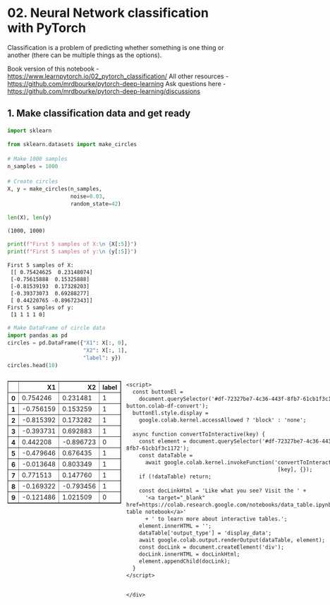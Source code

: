 # 02. Neural Network classification with PyTorch

Classification is a problem of predicting whether something is one thing or another (there can be multiple things as the options).

Book version of this notebook - https://www.learnpytorch.io/02_pytorch_classification/
All other resources - https://github.com/mrdbourke/pytorch-deep-learning
Ask questions here - https://github.com/mrdbourke/pytorch-deep-learning/discussions

## 1. Make classification data and get ready


```python
import sklearn
```


```python
from sklearn.datasets import make_circles

# Make 1000 samples
n_samples = 1000

# Create circles
X, y = make_circles(n_samples,
                    noise=0.03,
                    random_state=42)
```


```python
len(X), len(y)
```




    (1000, 1000)




```python
print(f"First 5 samples of X:\n {X[:5]}")
print(f"First 5 samples of y:\n {y[:5]}")
```

    First 5 samples of X:
     [[ 0.75424625  0.23148074]
     [-0.75615888  0.15325888]
     [-0.81539193  0.17328203]
     [-0.39373073  0.69288277]
     [ 0.44220765 -0.89672343]]
    First 5 samples of y:
     [1 1 1 1 0]



```python
# Make DataFrame of circle data
import pandas as pd
circles = pd.DataFrame({"X1": X[:, 0],
                        "X2": X[:, 1],
                        "label": y})
circles.head(10)
```





  <div id="df-72327be7-4c36-443f-8fb7-61cb1f3c1172" class="colab-df-container">
    <div>
<style scoped>
    .dataframe tbody tr th:only-of-type {
        vertical-align: middle;
    }

    .dataframe tbody tr th {
        vertical-align: top;
    }

    .dataframe thead th {
        text-align: right;
    }
</style>
<table border="1" class="dataframe">
  <thead>
    <tr style="text-align: right;">
      <th></th>
      <th>X1</th>
      <th>X2</th>
      <th>label</th>
    </tr>
  </thead>
  <tbody>
    <tr>
      <th>0</th>
      <td>0.754246</td>
      <td>0.231481</td>
      <td>1</td>
    </tr>
    <tr>
      <th>1</th>
      <td>-0.756159</td>
      <td>0.153259</td>
      <td>1</td>
    </tr>
    <tr>
      <th>2</th>
      <td>-0.815392</td>
      <td>0.173282</td>
      <td>1</td>
    </tr>
    <tr>
      <th>3</th>
      <td>-0.393731</td>
      <td>0.692883</td>
      <td>1</td>
    </tr>
    <tr>
      <th>4</th>
      <td>0.442208</td>
      <td>-0.896723</td>
      <td>0</td>
    </tr>
    <tr>
      <th>5</th>
      <td>-0.479646</td>
      <td>0.676435</td>
      <td>1</td>
    </tr>
    <tr>
      <th>6</th>
      <td>-0.013648</td>
      <td>0.803349</td>
      <td>1</td>
    </tr>
    <tr>
      <th>7</th>
      <td>0.771513</td>
      <td>0.147760</td>
      <td>1</td>
    </tr>
    <tr>
      <th>8</th>
      <td>-0.169322</td>
      <td>-0.793456</td>
      <td>1</td>
    </tr>
    <tr>
      <th>9</th>
      <td>-0.121486</td>
      <td>1.021509</td>
      <td>0</td>
    </tr>
  </tbody>
</table>
</div>
    <div class="colab-df-buttons">

  <div class="colab-df-container">
    <button class="colab-df-convert" onclick="convertToInteractive('df-72327be7-4c36-443f-8fb7-61cb1f3c1172')"
            title="Convert this dataframe to an interactive table."
            style="display:none;">

  <svg xmlns="http://www.w3.org/2000/svg" height="24px" viewBox="0 -960 960 960">
    <path d="M120-120v-720h720v720H120Zm60-500h600v-160H180v160Zm220 220h160v-160H400v160Zm0 220h160v-160H400v160ZM180-400h160v-160H180v160Zm440 0h160v-160H620v160ZM180-180h160v-160H180v160Zm440 0h160v-160H620v160Z"/>
  </svg>
    </button>

  <style>
    .colab-df-container {
      display:flex;
      gap: 12px;
    }

    .colab-df-convert {
      background-color: #E8F0FE;
      border: none;
      border-radius: 50%;
      cursor: pointer;
      display: none;
      fill: #1967D2;
      height: 32px;
      padding: 0 0 0 0;
      width: 32px;
    }

    .colab-df-convert:hover {
      background-color: #E2EBFA;
      box-shadow: 0px 1px 2px rgba(60, 64, 67, 0.3), 0px 1px 3px 1px rgba(60, 64, 67, 0.15);
      fill: #174EA6;
    }

    .colab-df-buttons div {
      margin-bottom: 4px;
    }

    [theme=dark] .colab-df-convert {
      background-color: #3B4455;
      fill: #D2E3FC;
    }

    [theme=dark] .colab-df-convert:hover {
      background-color: #434B5C;
      box-shadow: 0px 1px 3px 1px rgba(0, 0, 0, 0.15);
      filter: drop-shadow(0px 1px 2px rgba(0, 0, 0, 0.3));
      fill: #FFFFFF;
    }
  </style>

    <script>
      const buttonEl =
        document.querySelector('#df-72327be7-4c36-443f-8fb7-61cb1f3c1172 button.colab-df-convert');
      buttonEl.style.display =
        google.colab.kernel.accessAllowed ? 'block' : 'none';

      async function convertToInteractive(key) {
        const element = document.querySelector('#df-72327be7-4c36-443f-8fb7-61cb1f3c1172');
        const dataTable =
          await google.colab.kernel.invokeFunction('convertToInteractive',
                                                    [key], {});
        if (!dataTable) return;

        const docLinkHtml = 'Like what you see? Visit the ' +
          '<a target="_blank" href=https://colab.research.google.com/notebooks/data_table.ipynb>data table notebook</a>'
          + ' to learn more about interactive tables.';
        element.innerHTML = '';
        dataTable['output_type'] = 'display_data';
        await google.colab.output.renderOutput(dataTable, element);
        const docLink = document.createElement('div');
        docLink.innerHTML = docLinkHtml;
        element.appendChild(docLink);
      }
    </script>
  </div>


<div id="df-552c057f-e0d5-403e-9844-f941f4a077d9">
  <button class="colab-df-quickchart" onclick="quickchart('df-552c057f-e0d5-403e-9844-f941f4a077d9')"
            title="Suggest charts"
            style="display:none;">

<svg xmlns="http://www.w3.org/2000/svg" height="24px"viewBox="0 0 24 24"
     width="24px">
    <g>
        <path d="M19 3H5c-1.1 0-2 .9-2 2v14c0 1.1.9 2 2 2h14c1.1 0 2-.9 2-2V5c0-1.1-.9-2-2-2zM9 17H7v-7h2v7zm4 0h-2V7h2v10zm4 0h-2v-4h2v4z"/>
    </g>
</svg>
  </button>

<style>
  .colab-df-quickchart {
      --bg-color: #E8F0FE;
      --fill-color: #1967D2;
      --hover-bg-color: #E2EBFA;
      --hover-fill-color: #174EA6;
      --disabled-fill-color: #AAA;
      --disabled-bg-color: #DDD;
  }

  [theme=dark] .colab-df-quickchart {
      --bg-color: #3B4455;
      --fill-color: #D2E3FC;
      --hover-bg-color: #434B5C;
      --hover-fill-color: #FFFFFF;
      --disabled-bg-color: #3B4455;
      --disabled-fill-color: #666;
  }

  .colab-df-quickchart {
    background-color: var(--bg-color);
    border: none;
    border-radius: 50%;
    cursor: pointer;
    display: none;
    fill: var(--fill-color);
    height: 32px;
    padding: 0;
    width: 32px;
  }

  .colab-df-quickchart:hover {
    background-color: var(--hover-bg-color);
    box-shadow: 0 1px 2px rgba(60, 64, 67, 0.3), 0 1px 3px 1px rgba(60, 64, 67, 0.15);
    fill: var(--button-hover-fill-color);
  }

  .colab-df-quickchart-complete:disabled,
  .colab-df-quickchart-complete:disabled:hover {
    background-color: var(--disabled-bg-color);
    fill: var(--disabled-fill-color);
    box-shadow: none;
  }

  .colab-df-spinner {
    border: 2px solid var(--fill-color);
    border-color: transparent;
    border-bottom-color: var(--fill-color);
    animation:
      spin 1s steps(1) infinite;
  }

  @keyframes spin {
    0% {
      border-color: transparent;
      border-bottom-color: var(--fill-color);
      border-left-color: var(--fill-color);
    }
    20% {
      border-color: transparent;
      border-left-color: var(--fill-color);
      border-top-color: var(--fill-color);
    }
    30% {
      border-color: transparent;
      border-left-color: var(--fill-color);
      border-top-color: var(--fill-color);
      border-right-color: var(--fill-color);
    }
    40% {
      border-color: transparent;
      border-right-color: var(--fill-color);
      border-top-color: var(--fill-color);
    }
    60% {
      border-color: transparent;
      border-right-color: var(--fill-color);
    }
    80% {
      border-color: transparent;
      border-right-color: var(--fill-color);
      border-bottom-color: var(--fill-color);
    }
    90% {
      border-color: transparent;
      border-bottom-color: var(--fill-color);
    }
  }
</style>

  <script>
    async function quickchart(key) {
      const quickchartButtonEl =
        document.querySelector('#' + key + ' button');
      quickchartButtonEl.disabled = true;  // To prevent multiple clicks.
      quickchartButtonEl.classList.add('colab-df-spinner');
      try {
        const charts = await google.colab.kernel.invokeFunction(
            'suggestCharts', [key], {});
      } catch (error) {
        console.error('Error during call to suggestCharts:', error);
      }
      quickchartButtonEl.classList.remove('colab-df-spinner');
      quickchartButtonEl.classList.add('colab-df-quickchart-complete');
    }
    (() => {
      let quickchartButtonEl =
        document.querySelector('#df-552c057f-e0d5-403e-9844-f941f4a077d9 button');
      quickchartButtonEl.style.display =
        google.colab.kernel.accessAllowed ? 'block' : 'none';
    })();
  </script>
</div>

    </div>
  </div>





```python
circles.label.value_counts()
```




<div>
<style scoped>
    .dataframe tbody tr th:only-of-type {
        vertical-align: middle;
    }

    .dataframe tbody tr th {
        vertical-align: top;
    }

    .dataframe thead th {
        text-align: right;
    }
</style>
<table border="1" class="dataframe">
  <thead>
    <tr style="text-align: right;">
      <th></th>
      <th>count</th>
    </tr>
    <tr>
      <th>label</th>
      <th></th>
    </tr>
  </thead>
  <tbody>
    <tr>
      <th>1</th>
      <td>500</td>
    </tr>
    <tr>
      <th>0</th>
      <td>500</td>
    </tr>
  </tbody>
</table>
</div><br><label><b>dtype:</b> int64</label>




```python
# Visualize, visualize, visualize
import matplotlib.pyplot as plt
plt.scatter(x=X[:, 0],
            y=X[:, 1],
            c=y,
            cmap=plt.cm.RdYlBu);
```


    
![png](02_pytorch_classification_files/02_pytorch_classification_8_0.png)
    


Note: The data we're working with is often referred to as a toy dataset, a dataset that is small enough to experiment but still sizeable enough to practice the fundamentals.

### 1.1 Check input and output shapes


```python
X.shape, y.shape
```




    ((1000, 2), (1000,))




```python
X
```




    array([[ 0.75424625,  0.23148074],
           [-0.75615888,  0.15325888],
           [-0.81539193,  0.17328203],
           ...,
           [-0.13690036, -0.81001183],
           [ 0.67036156, -0.76750154],
           [ 0.28105665,  0.96382443]])




```python
# View the first example of features and labels
X_sample = X[0]
y_sample = y[0]

print(f"Values for one sample of X: {X_sample} and the same for y: {y_sample}")
print(f"Shapes for one sample of X: {X_sample.shape} and the same for y: {y_sample.shape}")
# Scalars do not have shapes
```

    Values for one sample of X: [0.75424625 0.23148074] and the same for y: 1
    Shapes for one sample of X: (2,) and the same for y: ()


### 1.2 Turn data into tensors and create train and test splits


```python
import torch
torch.__version__
```




    '2.5.1+cu121'




```python
type(X), X.dtype
```




    (numpy.ndarray, dtype('float64'))




```python
# Turn data into tensors
X = torch.from_numpy(X).type(torch.float) # change datatype to float32 (pytorch default)
y = torch.from_numpy(y).type(torch.float)

X[:5], y[:5]
```




    (tensor([[ 0.7542,  0.2315],
             [-0.7562,  0.1533],
             [-0.8154,  0.1733],
             [-0.3937,  0.6929],
             [ 0.4422, -0.8967]]),
     tensor([1., 1., 1., 1., 0.]))




```python
type(X), X.dtype, y.dtype
```




    (torch.Tensor, torch.float32, torch.float32)




```python
# Split data into training and test sets
from sklearn.model_selection import train_test_split

X_train, X_test, y_train, y_test = train_test_split(X,
                                                    y,
                                                    test_size=0.2, # 0.2 = 20% of data will be test & 80% wil be train
                                                    random_state=42)
```


```python
len(X_train), len(X_test), len(y_train), len(y_test)
```




    (800, 200, 800, 200)



## 2. Building a model

Let's build a model to classify our blue and red dots.

To do so, we want to:
1. Setup device agnostic code so our code will run on an accelerator (GPU) if there is one
2. Construct a model (by subclassing `nn.Module`)
3. Define a loss function and optimizer
4. Create a training and test loop


```python
# Import PyTorch and nn
import torch
from torch import nn

# Make device agnostic code
device = "cuda" if torch.cuda.is_available() else "cpu"
device
```




    'cuda'




```python
X_train
```




    tensor([[ 0.6579, -0.4651],
            [ 0.6319, -0.7347],
            [-1.0086, -0.1240],
            ...,
            [ 0.0157, -1.0300],
            [ 1.0110,  0.1680],
            [ 0.5578, -0.5709]])



Now we've setup device agnostic code, let's create a model that:

1. Subclasses `nn.Module` (almost all models in PyTorch subclass `nn.Module`)
2. Create 2 `nn.Linear()` layers that are capable of handling the shapes of our data
3. Defines a `forward()` method that outlines the forward pass (or forward computation) of the model
4. Instantiate an instance of our model class and send it to the target `device`


```python
X_train.shape
```




    torch.Size([800, 2])




```python
y_train[:5]
```




    tensor([1., 0., 0., 0., 1.])




```python
from sklearn import datasets
# 1. Construct a model that subclasses nn.Module
class CircleModelV0(nn.Module):
  def __init__(self):
    super().__init__()
    # 2. Create 2 nn.Linear layers capable of handling the shapes of our data
    self.layer_1 = nn.Linear(in_features=2, out_features=5) # takes in 2 features and upscales to 5 features
    self.layer_2 = nn.Linear(in_features=5, out_features=1) # takes in 5 features from previous layer and outputs a single feature (same shape as y)

    #self.two_linear_layers = nn.Sequential(
    #    nn.Linear(in_features=2, out_features=5),
    #    nn.Linear(in_features=5, out_features=1)
    #)

  # 3. Definde a forward() method that outlines the forward pass
  def forward(self, x):
    return self.layer_2(self.layer_1(x)) # x -> layer 1 -> layer 2 -> output
    #return two_linear_layers(x)

# 4. Instantiate an instance of our model class and send it to the target device
model_0 = CircleModelV0().to(device)
model_0
```




    CircleModelV0(
      (layer_1): Linear(in_features=2, out_features=5, bias=True)
      (layer_2): Linear(in_features=5, out_features=1, bias=True)
    )




```python
device
```




    'cuda'




```python
next(model_0.parameters()).device
```




    device(type='cuda', index=0)




```python
# Let's replicate the model above using nn.Sequential(), same as commented code above
model_0 = nn.Sequential(
    nn.Linear(in_features=2, out_features=5),
    nn.Linear(in_features=5, out_features=1)
).to(device)

model_0
```




    Sequential(
      (0): Linear(in_features=2, out_features=5, bias=True)
      (1): Linear(in_features=5, out_features=1, bias=True)
    )




```python
model_0.state_dict()
```




    OrderedDict([('0.weight',
                  tensor([[ 0.5763, -0.5214],
                          [-0.1052, -0.5952],
                          [ 0.4719,  0.0889],
                          [-0.2932, -0.2321],
                          [-0.0147, -0.6714]], device='cuda:0')),
                 ('0.bias',
                  tensor([-0.2953,  0.3209,  0.3331,  0.6216, -0.1047], device='cuda:0')),
                 ('1.weight',
                  tensor([[ 0.2756,  0.2582, -0.2747,  0.0817, -0.3515]], device='cuda:0')),
                 ('1.bias', tensor([0.0958], device='cuda:0'))])




```python
# Make predictions
with torch.inference_mode():
  untrained_preds = model_0(X_test.to(device))
print(f"Length of predictions: {len(untrained_preds)}, Shape: {untrained_preds.shape}")
print(f"Lenght of test samples: {len(X_test)}, Shape: {X_test.shape}")
print(f"\nFirst 10 predictions:\n{torch.round(untrained_preds[:10])}")
print(f"\nFirst 10 labels:\n{y_test[:10]}")
```

    Length of predictions: 200, Shape: torch.Size([200, 1])
    Lenght of test samples: 200, Shape: torch.Size([200, 2])
    
    First 10 predictions:
    tensor([[0.],
            [-0.],
            [0.],
            [-0.],
            [0.],
            [0.],
            [0.],
            [0.],
            [0.],
            [-0.]], device='cuda:0')
    
    First 10 labels:
    tensor([1., 0., 1., 0., 1., 1., 0., 0., 1., 0.])



```python
X_test[:10], y_test[:10]
```




    (tensor([[-0.3752,  0.6827],
             [ 0.0154,  0.9600],
             [-0.7028, -0.3147],
             [-0.2853,  0.9664],
             [ 0.4024, -0.7438],
             [ 0.6323, -0.5711],
             [ 0.8561,  0.5499],
             [ 1.0034,  0.1903],
             [-0.7489, -0.2951],
             [ 0.0538,  0.9739]]),
     tensor([1., 0., 1., 0., 1., 1., 0., 0., 1., 0.]))



### 2.1 Setup loss function and optimizer

Which loss function or optimizer should you use?

Again... this is problem specific.

For example for regression you might want MAE or MSE (mean absolute error or mean squared error).

For classification you might want binary cross entropy or categorical cross entropy (cross entropy).

As a reminder, the loss function measures how *wrong* your models predictions are.

And for optimizers, two of the most common and useful are SGD and Adam, however PyTorch has many build-in options.

* For some common choices of loss functions and optimizers - https://www.learnpytorch.io/02_pytorch_classification/#21-setup-loss-function-and-optimizer
* For the loss function, we're going to use `torch.nn.BECWithLogitsLoss()`, for more on what binary cross entropy (BCE) is, check out this article - https://towardsdatascience.com/understanding-binary-cross-entropy-log-loss-a-visual-explanation-a3ac6025181a
* For a definition on what a logit is in deep learning - https://stackoverflow.com/questions/41455101/what-is-the-meaning-of-the-word-logits-in-tensorflow
* For different optimizers see `torch.optim`


```python
# Setup the loss function
#loss_fn = nn.BCELoss() # BCELoss = requires inputs to have gone through the sigmoid activation function prior to input to BCELoss
loss_fn = nn.BCEWithLogitsLoss() # BCEWithLogitsLoss = sigmoid activation function build-in

optimizer = torch.optim.SGD(params=model_0.parameters(),
                            lr=0.1)
```


```python
# Calculate accuracy - out of 100 examples, what percentage does our model get right?
def accuracy_fn(y_true, y_pred):
  correct = torch.eq(y_true, y_pred).sum().item()
  acc = (correct/len(y_pred)) * 100
  return acc
```

## 3. Train model

To train our model, we're going to build a training loop.

1. Forward pass
2. Calculate the loss
3. Optimizer zero grad
4. Loss backward (backpropagation)
5. Optimizer step (gradient descent)

### 3.1 Going from raw logits -> prediction probabilities -> prediction labels

Our model outputs are going be raw **logits**.

We can convert these **logits** into prediction probabilities by passing them to some kind of activation function (e.g. sigmoid for binary classification and softmax for multiclass classification).

Then we can convert our model's prediction probabilities to **prediction labels** by either rounding them or taking the `argmax()`.


```python
# View the first 5 outputs of the forward pass on the test data
model_0.eval()
with torch.inference_mode():
  y_logits = model_0(X_test.to(device))[:5]
y_logits
```




    tensor([[ 0.0281],
            [-0.0075],
            [ 0.1381],
            [-0.0031],
            [ 0.1645]], device='cuda:0')




```python
y_test[:5]
```




    tensor([1., 0., 1., 0., 1.])




```python
# Use the sigmoid activation function on our model logits to turn them into prediction probabilities
y_pred_probs = torch.sigmoid(y_logits)
y_pred_probs
```




    tensor([[0.5070],
            [0.4981],
            [0.5345],
            [0.4992],
            [0.5410]], device='cuda:0')



For our prediction probability values, we need to perform a range-style rounding on them:
* `y_pred_probs` >= 0.5, `y=1` (class 1)
* `y_pred_probs` < 0.5, `y=0` (class 0)


```python
# Find the predicted labels
y_preds = torch.round(y_pred_probs)

# In full (logits -> pred probs -> pred labels)
y_pred_labels = torch.round(torch.sigmoid(model_0(X_test.to(device))[:5]))

# Check for equality
print(torch.eq(y_preds.squeeze(), y_pred_labels.squeeze()))

# Get rid of extra dimension
y_preds.squeeze()
```

    tensor([True, True, True, True, True], device='cuda:0')





    tensor([1., 0., 1., 0., 1.], device='cuda:0')




```python
y_test[:5]
```




    tensor([1., 0., 1., 0., 1.])



### 3.2 Building a training and testing loop


```python
torch.manual_seed(42)
torch.cuda.manual_seed(42)

# Set the number of epochs
epochs = 100

# Put data to target device
X_train, y_train = X_train.to(device), y_train.to(device)
X_test, y_test = X_test.to(device), y_test.to(device)

# Build training and evaluation loop
for epoch in range(epochs):
  ### Training
  model_0.train()

  # 1. Forward pass
  y_logits = model_0(X_train).squeeze()
  y_pred = torch.round(torch.sigmoid(y_logits)) # turn logits -> pred probs -> pred labels

  # 2. Calculate the loss/accuracy
  #loss = loss_fn(torch.sigmoid(y_logits), # nn.BCELoss expects prediction probabilities as input
  #               y_train)
  loss = loss_fn(y_logits, # nn.BCEWithLogitsLoss expects raw logits as input
                 y_train)
  acc = accuracy_fn(y_true=y_train,
                    y_pred=y_pred)

  # 3. Optimizer zero grad
  optimizer.zero_grad()

  # 4. Loss backward (backpropagation)
  loss.backward()

  # 5. Optimizer step (gradient descent)
  optimizer.step()

  ### Testing
  model_0.eval()
  with torch.inference_mode():
    # 1. Forward pass
    test_logits = model_0(X_test).squeeze()
    test_pred = torch.round(torch.sigmoid(test_logits))

    # 2. Calculate test loss/accuracy
    test_loss = loss_fn(test_logits,
                        y_test)
    test_acc = accuracy_fn(y_true=y_test,
                           y_pred=test_pred)

  # Print out what's happening
  if epoch % 10 == 0:
    print(f"Epoch: {epoch} | Loss: {loss: 5f}, Acc: {acc:2f}% | Test loss: {test_loss: 5f}, Test acc: {test_acc: 2f}%")
```

    Epoch: 0 | Loss:  0.695448, Acc: 57.625000% | Test loss:  0.692220, Test acc:  60.500000%
    Epoch: 10 | Loss:  0.694315, Acc: 54.000000% | Test loss:  0.691960, Test acc:  53.000000%
    Epoch: 20 | Loss:  0.693804, Acc: 51.625000% | Test loss:  0.692080, Test acc:  53.500000%
    Epoch: 30 | Loss:  0.693538, Acc: 50.625000% | Test loss:  0.692305, Test acc:  54.500000%
    Epoch: 40 | Loss:  0.693380, Acc: 50.375000% | Test loss:  0.692545, Test acc:  55.000000%
    Epoch: 50 | Loss:  0.693275, Acc: 50.125000% | Test loss:  0.692772, Test acc:  53.500000%
    Epoch: 60 | Loss:  0.693202, Acc: 50.500000% | Test loss:  0.692980, Test acc:  53.500000%
    Epoch: 70 | Loss:  0.693148, Acc: 50.125000% | Test loss:  0.693168, Test acc:  50.000000%
    Epoch: 80 | Loss:  0.693108, Acc: 50.750000% | Test loss:  0.693336, Test acc:  46.500000%
    Epoch: 90 | Loss:  0.693078, Acc: 51.000000% | Test loss:  0.693487, Test acc:  46.000000%


## 4. Make predictions and evaluate the model

From the metrics it looks like our model isn't learning anything...

So to inspect it let's make some predictions and make them visual!

In other words, "Visualize, visualize, visualize!"

To do so, we're going to import a function called `plot_decision_boundary()` - https://github.com/mrdbourke/pytorch-deep-learning/blob/main/helper_functions.py


```python
import requests
from pathlib import Path

# Download helper functions from Learn PyTorch repo (if it's not already downloaded)
if Path("helper_functions.py").is_file():
  print("helper_functions.py already exists, skipping download")
else:
  print("Downloading helper_functions.py")
  request = requests.get("https://raw.githubusercontent.com/mrdbourke/pytorch-deep-learning/refs/heads/main/helper_functions.py")
  with open("helper_functions.py", "wb") as f:
    f.write(request.content)

from helper_functions import plot_predictions, plot_decision_boundary
```

    helper_functions.py already exists, skipping download



```python
# Plot decision boundary of the model
plt.figure(figsize=(12, 6))
plt.subplot(1, 2, 1) # rows, cols, index
plt.title("Train")
plot_decision_boundary(model_0, X_train, y_train)
plt.subplot(1, 2, 2)
plt.title("Test")
plot_decision_boundary(model_0, X_test, y_test)
```


    
![png](02_pytorch_classification_files/02_pytorch_classification_49_0.png)
    


## 5. Improving a model (from a model perspective)

* Add more layers - give the model more chances to learn about patterns in the data
* Add more hidden units - go from 5 hidden units to 10 hidden units
* Fit for longer
* Changing the activation functions
* Change the learning rate
* Change the loss function

These options are all from a model's perspective bc they deal directly with the model, rather than the data.

And bc these options are all values we (as ML engineers and data scientists) can change, they are referred as **hyperparameters**.

Let's try and improve our model by:
* Adding more hidden units: 5 -> 10
* Increase the number of layers: 2 -> 3
* Increase the number of epochs: 100 -> 1000


```python
class CircleModelV1(nn.Module):
  def __init__(self):
    super().__init__()
    self.layer_1 = nn.Linear(in_features=2, out_features=10)
    self.layer_2 = nn.Linear(in_features=10, out_features=10)
    self.layer_3 = nn.Linear(in_features=10, out_features=1)

  def forward(self, x):
    # z = self.layer_1(x)
    # z = self.layer_2(z)
    # z = self.layer_3(z)
    return self.layer_3(self.layer_2(self.layer_1(x))) # this way of writing operations leverages speed ups where possible behind the scenes

model_1 = CircleModelV1().to(device)
model_1
```




    CircleModelV1(
      (layer_1): Linear(in_features=2, out_features=10, bias=True)
      (layer_2): Linear(in_features=10, out_features=10, bias=True)
      (layer_3): Linear(in_features=10, out_features=1, bias=True)
    )




```python
model_1.state_dict()
```




    OrderedDict([('layer_1.weight',
                  tensor([[ 0.5406,  0.5869],
                          [-0.1657,  0.6496],
                          [-0.1549,  0.1427],
                          [-0.3443,  0.4153],
                          [ 0.6233, -0.5188],
                          [ 0.6146,  0.1323],
                          [ 0.5224,  0.0958],
                          [ 0.3410, -0.0998],
                          [ 0.5451,  0.1045],
                          [-0.3301,  0.1802]], device='cuda:0')),
                 ('layer_1.bias',
                  tensor([-0.3258, -0.0829, -0.2872,  0.4691, -0.5582, -0.3260, -0.1997, -0.4252,
                           0.0667, -0.6984], device='cuda:0')),
                 ('layer_2.weight',
                  tensor([[ 0.2856, -0.2686,  0.2441,  0.0526, -0.1027,  0.1954,  0.0493,  0.2555,
                            0.0346, -0.0997],
                          [ 0.0850, -0.0858,  0.1331,  0.2823,  0.1828, -0.1382,  0.1825,  0.0566,
                            0.1606, -0.1927],
                          [-0.3130, -0.1222, -0.2426,  0.2595,  0.0911,  0.1310,  0.1000, -0.0055,
                            0.2475, -0.2247],
                          [ 0.0199, -0.2158,  0.0975, -0.1089,  0.0969, -0.0659,  0.2623, -0.1874,
                           -0.1886, -0.1886],
                          [ 0.2844,  0.1054,  0.3043, -0.2610, -0.3137, -0.2474, -0.2127,  0.1281,
                            0.1132,  0.2628],
                          [-0.1633, -0.2156,  0.1678, -0.1278,  0.1919, -0.0750,  0.1809, -0.2457,
                           -0.1596,  0.0964],
                          [ 0.0669, -0.0806,  0.1885,  0.2150, -0.2293, -0.1688,  0.2896, -0.1067,
                           -0.1121, -0.3060],
                          [-0.1811,  0.0790, -0.0417, -0.2295,  0.0074, -0.2160, -0.2683, -0.1741,
                           -0.2768, -0.2014],
                          [ 0.3161,  0.0597,  0.0974, -0.2949, -0.2077, -0.1053,  0.0494, -0.2783,
                           -0.1363, -0.1893],
                          [ 0.0009, -0.1177, -0.0219, -0.2143, -0.2171, -0.1845, -0.1082, -0.2496,
                            0.2651, -0.0628]], device='cuda:0')),
                 ('layer_2.bias',
                  tensor([ 0.2721,  0.0985, -0.2678,  0.2188, -0.0870, -0.1212, -0.2625, -0.3144,
                           0.0905, -0.0691], device='cuda:0')),
                 ('layer_3.weight',
                  tensor([[ 0.1231, -0.2595,  0.2348, -0.2321, -0.0546,  0.0661,  0.1633,  0.2553,
                            0.2881, -0.2507]], device='cuda:0')),
                 ('layer_3.bias', tensor([0.0796], device='cuda:0'))])




```python
# Create a loss function
loss_fn = torch.nn.BCEWithLogitsLoss()

# Create an optimizer
optim = torch.optim.SGD(params=model_1.parameters(),
                        lr=0.1)
```


```python
# Write a training and evaluation loop for model_1
torch.manual_seed(42)
torch.cuda.manual_seed(42)

# Train for longer
epochs = 1000

# Put data on the target device
X_train, y_train = X_train.to(device), y_train.to(device)
X_test, y_test = X_test.to(device), y_test.to(device)

for epoch in range(epochs):
  ### Training
  model_1.train()
  # 1. Forward pass
  y_logits = model_1(X_train).squeeze()
  y_pred = torch.round(torch.sigmoid(y_logits)) # logits -> pred probabilities -> prediction labels

  # 2. Calculate the loss/acc
  loss = loss_fn(y_logits, y_train)
  acc = accuracy_fn(y_true=y_train,
                    y_pred=y_pred)

  # 3. Optimizer zero grad
  optimizer.zero_grad()

  # 4. Loss backward (backpropagation)
  loss.backward()

  # 5. Optimizer setp (gradient descent)
  optimizer.step()

  ### Testing
  model_1.eval()
  with torch.inference_mode():
    # 1. Forward pass
    test_logits = model_1(X_test).squeeze()
    test_pred = torch.round(torch.sigmoid(test_logits))
    # 2. Calculate the loss
    test_loss = loss_fn(test_logits,
                        y_test)
    test_acc = accuracy_fn(y_true=y_test,
                           y_pred=test_pred)

  # Print out what's happening
  if epoch % 100 == 0:
    print(f"Epoch: {epoch} | Loss: {loss:.5f}, Acc: {acc:.2f}% | Test loss: {test_loss:.5f}, Test acc: {test_acc:.2f}%")
```

    Epoch: 0 | Loss: 0.69396, Acc: 50.88% | Test loss: 0.69261, Test acc: 51.00%
    Epoch: 100 | Loss: 0.69396, Acc: 50.88% | Test loss: 0.69261, Test acc: 51.00%
    Epoch: 200 | Loss: 0.69396, Acc: 50.88% | Test loss: 0.69261, Test acc: 51.00%
    Epoch: 300 | Loss: 0.69396, Acc: 50.88% | Test loss: 0.69261, Test acc: 51.00%
    Epoch: 400 | Loss: 0.69396, Acc: 50.88% | Test loss: 0.69261, Test acc: 51.00%
    Epoch: 500 | Loss: 0.69396, Acc: 50.88% | Test loss: 0.69261, Test acc: 51.00%
    Epoch: 600 | Loss: 0.69396, Acc: 50.88% | Test loss: 0.69261, Test acc: 51.00%
    Epoch: 700 | Loss: 0.69396, Acc: 50.88% | Test loss: 0.69261, Test acc: 51.00%
    Epoch: 800 | Loss: 0.69396, Acc: 50.88% | Test loss: 0.69261, Test acc: 51.00%
    Epoch: 900 | Loss: 0.69396, Acc: 50.88% | Test loss: 0.69261, Test acc: 51.00%



```python
# Plot decision boundary of the model
plt.figure(figsize=(12, 6))
plt.subplot(1, 2, 1) # rows, cols, index
plt.title("Train")
plot_decision_boundary(model_1, X_train, y_train)
plt.subplot(1, 2, 2)
plt.title("Test")
plot_decision_boundary(model_1, X_test, y_test)
```


    
![png](02_pytorch_classification_files/02_pytorch_classification_55_0.png)
    


### 5.1 Preparing data to see if our model can fit a straight line

One way to troubleshoot to a larger problem is to test out a smaller problem.


```python
# Create some data (same as notebook 01)
weight = 0.7
bias = 0.3
start = 0
end = 1
step = 0.01

# Create data
X_regression = torch.arange(start, end, step).unsqueeze(dim=1)
y_regression = weight * X_regression + bias # Linear regression formula (without epsilon)

# Check the data
print(len(X_regression))
X_regression[:5], y_regression[:5]
```

    100





    (tensor([[0.0000],
             [0.0100],
             [0.0200],
             [0.0300],
             [0.0400]]),
     tensor([[0.3000],
             [0.3070],
             [0.3140],
             [0.3210],
             [0.3280]]))




```python
# Create train and test splits
train_split = int(0.8 * len(X_regression))
X_train_regression, y_train_regression = X_regression[:train_split], y_regression[:train_split]
X_test_regression, y_test_regression = X_regression[train_split:], y_regression[train_split:]

# Check the lengths of each
len(X_train_regression), len(X_test_regression), len(y_train_regression), len(y_test_regression)
```




    (80, 20, 80, 20)




```python
plot_predictions(train_data=X_train_regression,
                 train_labels=y_train_regression,
                 test_data=X_test_regression,
                 test_labels=y_test_regression);
```


    
![png](02_pytorch_classification_files/02_pytorch_classification_59_0.png)
    



```python
X_train_regression[:10], y_train_regression[:10] # we have one feature per one label now!
```




    (tensor([[0.0000],
             [0.0100],
             [0.0200],
             [0.0300],
             [0.0400],
             [0.0500],
             [0.0600],
             [0.0700],
             [0.0800],
             [0.0900]]),
     tensor([[0.3000],
             [0.3070],
             [0.3140],
             [0.3210],
             [0.3280],
             [0.3350],
             [0.3420],
             [0.3490],
             [0.3560],
             [0.3630]]))



### 5.2 Adjusting `model_1` to fit a straight line


```python
# Same architecture as model_1 (but using nn.Sequential())
model_2 = nn.Sequential(
    nn.Linear(in_features=1, out_features=10),
    nn.Linear(in_features=10, out_features=10),
    nn.Linear(in_features=10, out_features=1)
).to(device)

model_2
```




    Sequential(
      (0): Linear(in_features=1, out_features=10, bias=True)
      (1): Linear(in_features=10, out_features=10, bias=True)
      (2): Linear(in_features=10, out_features=1, bias=True)
    )




```python
# Loss and optimizer
loss_fn = nn.L1Loss() # bc we are dealing with a regression problem, instead of a classification problem # MAE loss with regression data
optimizer = torch.optim.SGD(params=model_2.parameters(),
                            lr=0.01)
```


```python
# Train the model
torch.manual_seed(42)
torch.cuda.manual_seed(42)

# Set the number of epochs
epochs = 1000

# Put the data on the target device
X_train_regression, y_train_regression = X_train_regression.to(device), y_train_regression.to(device)
X_test_regression, y_test_regression = X_test_regression.to(device), y_test_regression.to(device)

# Training
for epoch in range(epochs):
  y_pred = model_2(X_train_regression)
  loss = loss_fn(y_pred, y_train_regression)
  optimizer.zero_grad()
  loss.backward()
  optimizer.step()

  # Testing
  model_2.eval()
  with torch.inference_mode():
    test_pred = model_2(X_test_regression)
    test_loss = loss_fn(test_pred, y_test_regression)

  # Print out what's happening
  if epoch % 100 == 0:
    print(f"Epoch: {epoch} | Loss: {loss:.5f} | Test loss: {test_loss:.5f}")
```

    Epoch: 0 | Loss: 0.75986 | Test loss: 0.91103
    Epoch: 100 | Loss: 0.02858 | Test loss: 0.00081
    Epoch: 200 | Loss: 0.02533 | Test loss: 0.00209
    Epoch: 300 | Loss: 0.02137 | Test loss: 0.00305
    Epoch: 400 | Loss: 0.01964 | Test loss: 0.00341
    Epoch: 500 | Loss: 0.01940 | Test loss: 0.00387
    Epoch: 600 | Loss: 0.01903 | Test loss: 0.00379
    Epoch: 700 | Loss: 0.01878 | Test loss: 0.00381
    Epoch: 800 | Loss: 0.01840 | Test loss: 0.00329
    Epoch: 900 | Loss: 0.01798 | Test loss: 0.00360



```python
# Turn on evaluation mode
model_2.eval()

# Make predictions (inference)
with torch.inference_mode():
  y_preds = model_2(X_test_regression)

# Plot data and predictions
plot_predictions(train_data=X_train_regression.cpu(),
                 train_labels=y_train_regression.cpu(),
                 test_data=X_test_regression.cpu(),
                 test_labels=y_test_regression.cpu(),
                 predictions=y_preds.cpu());
```


    
![png](02_pytorch_classification_files/02_pytorch_classification_65_0.png)
    


## 6. The missing piece: non-linearity

"What patterns could you draw if you were given an infinite amount of straight and non-straight lines?"

Or in ML terms, an infinite (but really it is finite) of linear and non-linear functions?


### 6.1 Recreating non-linear data (red and blue circles)


```python
# Make and plot data
import matplotlib.pyplot as plt
from sklearn.datasets import make_circles

n_samples = 1000

X, y = make_circles(n_samples,
                    noise=0.03,
                    random_state=42)

plt.scatter(X[:, 0], X[:, 1], c=y, cmap=plt.cm.RdYlBu);
```


    
![png](02_pytorch_classification_files/02_pytorch_classification_68_0.png)
    



```python
# Convert data to tensors and then to train and test splits
import torch
from sklearn.model_selection import train_test_split

# Turn data into tensors
X = torch.from_numpy(X).type(torch.float)
y = torch.from_numpy(y).type(torch.float)

# Split into train and test sets
X_train, X_teset, y_train, y_test = train_test_split(X,
                                                     y,
                                                     test_size=0.2,
                                                     random_state=42)

X_train[:5], y_train[:5]
```




    (tensor([[ 0.6579, -0.4651],
             [ 0.6319, -0.7347],
             [-1.0086, -0.1240],
             [-0.9666, -0.2256],
             [-0.1666,  0.7994]]),
     tensor([1., 0., 0., 0., 1.]))



### 6.2 Building a model with non-linearity

* Linear = straight line
* Non-linear = non-straight line

Artificial neural networks are a large combination of linear (straight) and non-straight (non-linear) functions which are potentially able to find patterns in data.


```python
# Build a model with non-linear activation functions
from torch import nn
class CircleModelV2(nn.Module):
  def __init__(self):
    super().__init__()
    self.layer_1 = nn.Linear(in_features=2, out_features=10)
    self.layer_2 = nn.Linear(in_features=10, out_features=10)
    self.layer_3 = nn.Linear(in_features=10, out_features=1)
    self.relu = nn.ReLU() # relu is a non-linear activation function, turns neg values to 0 and leaves pos values

  def forward(self, x):
    # Were should we put our non-linear activation functions?
    return self.layer_3(self.relu(self.layer_2(self.relu(self.layer_1(x)))))

model_3 = CircleModelV2().to(device)
model_3
```




    CircleModelV2(
      (layer_1): Linear(in_features=2, out_features=10, bias=True)
      (layer_2): Linear(in_features=10, out_features=10, bias=True)
      (layer_3): Linear(in_features=10, out_features=1, bias=True)
      (relu): ReLU()
    )




```python
# Setup loss and optimizer
loss_fn = nn.BCEWithLogitsLoss()
optimizer = torch.optim.SGD(params=model_3.parameters(),
                            lr=1.0)
```

### 6.3 Training a model with non-linearity


```python
# Random seeds
torch.manual_seed(42)
torch.cuda.manual_seed(42)

# Put all data on target device
X_train, y_train = X_train.to(device), y_train.to(device)
X_test, y_test = X_test.to(device), y_test.to(device)

# Loop through data
epochs = 1000

for epoch in range(epochs):
  ### Training
  model_3.train()

  # 1. Forward pass
  y_logits = model_3(X_train).squeeze()
  y_pred = torch.round(torch.sigmoid(y_logits)) # logits -> prediction probabilities -> prediction labels

  # 2. Calculate the loss
  loss = loss_fn(y_logits, y_train) # BCEWithLogitsLoss (takes in logits as first input)
  acc = accuracy_fn(y_true=y_train,
                    y_pred=y_pred)

  # 3. Optimizer zero grad
  optimizer.zero_grad()

  # 4. Loss backward
  loss.backward()

  # 5. Optimizer step
  optimizer.step()

  ### Testing
  model_3.eval()
  with torch.inference_mode():
    test_logits = model_3(X_test).squeeze()
    test_pred = torch.round(torch.sigmoid(test_logits))

    test_loss = loss_fn(test_logits, y_test)
    test_acc = accuracy_fn(y_true=y_test,
                           y_pred=test_pred)

  # Print out what's happening
  if epoch % 100 == 0:
    print(f"Epoch: {epoch} | Loss: {loss:.4f}, Acc: {acc:.2f}% | Test loss: {test_loss:.4f}, Test Acc: {test_acc:.2f}%")
```

    Epoch: 0 | Loss: 0.6929, Acc: 50.00% | Test loss: 0.6926, Test Acc: 50.00%
    Epoch: 100 | Loss: 0.5772, Acc: 86.38% | Test loss: 0.5762, Test Acc: 86.50%
    Epoch: 200 | Loss: 1.4209, Acc: 50.00% | Test loss: 0.5730, Test Acc: 62.50%
    Epoch: 300 | Loss: 0.2256, Acc: 97.38% | Test loss: 0.2157, Test Acc: 97.00%
    Epoch: 400 | Loss: 0.0256, Acc: 100.00% | Test loss: 0.0445, Test Acc: 100.00%
    Epoch: 500 | Loss: 0.0093, Acc: 100.00% | Test loss: 0.0244, Test Acc: 100.00%
    Epoch: 600 | Loss: 0.0056, Acc: 100.00% | Test loss: 0.0174, Test Acc: 100.00%
    Epoch: 700 | Loss: 0.0039, Acc: 100.00% | Test loss: 0.0142, Test Acc: 100.00%
    Epoch: 800 | Loss: 0.0030, Acc: 100.00% | Test loss: 0.0124, Test Acc: 100.00%
    Epoch: 900 | Loss: 0.0025, Acc: 100.00% | Test loss: 0.0112, Test Acc: 100.00%


### 6.4 Evaluating a model trained with non-linear activation functions


```python
# Make predictions
model_3.eval()
with torch.inference_mode():
  y_preds = torch.round(torch.sigmoid(model_3(X_test))).squeeze()
y_preds[:10],  y_test[:10]
```




    (tensor([1., 0., 1., 0., 1., 1., 0., 0., 1., 0.], device='cuda:0'),
     tensor([1., 0., 1., 0., 1., 1., 0., 0., 1., 0.], device='cuda:0'))




```python
# Plot decision boundaries
plt.figure(figsize=(12, 6))
plt.subplot(1, 2, 1)
plt.title("Train")
plot_decision_boundary(model_1, X_train, y_train) # model_1 = no non-linearity
plt.subplot(1, 2, 2)
plt.title("Test")
plot_decision_boundary(model_3, X_test, y_test) # model_3 = non-linearity
```


    
![png](02_pytorch_classification_files/02_pytorch_classification_77_0.png)
    


**Challenge:** Improve the model_3 to do better than 80% accuracy on the test data

**Solution:** Solved by adjusting the learning rate to `lr = 1.0`

## 7. Replicating non-linear activation functions

Neural networks, rather than telling the model what to learn, we give it the tools to discover patterns in data and it tries to figure out the patterns on its own.

And these tools are linear & non-linear functions.


```python
# Create a tensor
A = torch.arange(-10, 10, 1, dtype=torch.float32)
A.dtype
```




    torch.float32




```python
A
```




    tensor([-10.,  -9.,  -8.,  -7.,  -6.,  -5.,  -4.,  -3.,  -2.,  -1.,   0.,   1.,
              2.,   3.,   4.,   5.,   6.,   7.,   8.,   9.])




```python
# Visualize the tensor
plt.plot(A);
```


    
![png](02_pytorch_classification_files/02_pytorch_classification_82_0.png)
    



```python
plt.plot(torch.relu(A));
```


    
![png](02_pytorch_classification_files/02_pytorch_classification_83_0.png)
    



```python
def relu(x: torch.Tensor) -> torch.Tensor:
  return torch.maximum(torch.tensor(0), x) # inputs must be tensors

relu(A)
```




    tensor([0., 0., 0., 0., 0., 0., 0., 0., 0., 0., 0., 1., 2., 3., 4., 5., 6., 7.,
            8., 9.])




```python
# Plot ReLU activation function
plt.plot(relu(A));
```


    
![png](02_pytorch_classification_files/02_pytorch_classification_85_0.png)
    



```python
# Now let's do the same for sigmoid - https://pytorch.org/docs/stable/generated/torch.nn.Sigmoid.html
def sigmoid(x: torch.Tensor):
  return 1 / (1 + torch.exp(-x))
```


```python
plt.plot(torch.sigmoid(A));
```


    
![png](02_pytorch_classification_files/02_pytorch_classification_87_0.png)
    



```python
plt.plot(sigmoid(A));
```


    
![png](02_pytorch_classification_files/02_pytorch_classification_88_0.png)
    


## 8. Putting it all together with a multi-class classification problem

* Binary classification = one thing or another (cat vs. dog, spam vs. not spam, fraud or not fraud)
* Multi-class classification = more than one thing or another (cat vs. dog vs. chicken)

### 8.1 Creating a toy multi-class dataset


```python
# Import dependencies
import torch
import matplotlib.pyplot as plt
from sklearn.datasets import make_blobs # https://scikit-learn.org/1.5/modules/generated/sklearn.datasets.make_blobs.html
from sklearn.model_selection import train_test_split

# Set the hyperparameters for data creation (often in capital letters)
NUM_CLASSES = 4
NUM_FEATURES = 2
RANDOM_SEED = 42

# 1. Create multi-class data
X_blob, y_blob = make_blobs(n_samples=1000,
                            n_features=NUM_FEATURES,
                            centers=NUM_CLASSES,
                            cluster_std=1.5, # give the clusters a little shake up
                            random_state=RANDOM_SEED)

# 2. Turn data into tensors
X_blob = torch.from_numpy(X_blob).type(torch.float)
y_blob = torch.from_numpy(y_blob).type(torch.LongTensor)

# 3. Split into train and test
X_blob_train, X_blob_test, y_blob_train, y_blob_test = train_test_split(X_blob,
                                                                        y_blob,
                                                                        test_size=0.2,
                                                                        random_state=RANDOM_SEED)

# 4. Plot data (visualize, visualize, visualize)
plt.figure(figsize=(10, 7))
plt.scatter(X_blob[:, 0], X_blob[:, 1], c=y_blob, cmap=plt.cm.RdYlBu);
```


    
![png](02_pytorch_classification_files/02_pytorch_classification_91_0.png)
    


### 8.2 Building a multi-class classification model in PyTorch


```python
# Create device agnostic code
device = "cuda" if torch.cuda.is_available() else "cpu"
device
```




    'cuda'




```python
# Build a multi-class classification model
class BlobModel(nn.Module):
  def __init__(self, input_features, output_features, hidden_units=8):
    """Initializes multi-class classification model.

    Args:
      input_features (int): Number of input features to the model
      output_features (int): Number of output features (number of output classes)
      hidden_units (int): Number of hidden units between layers, default 8

    Returns: model with the specified features

    Example: -
    """
    super().__init__()
    self.linear_layer_stack = nn.Sequential(
        nn.Linear(in_features=input_features, out_features=hidden_units),
        nn.ReLU(),
        nn.Linear(in_features=hidden_units, out_features=hidden_units),
        nn.ReLU(),
        nn.Linear(in_features=hidden_units, out_features=output_features)
    )

  def forward(self, x):
    return self.linear_layer_stack(x)

# Create an instance of BlobModel and send it to the target device
model_4 = BlobModel(input_features=2,
                    output_features=4,
                    hidden_units=8).to(device)

model_4
```




    BlobModel(
      (linear_layer_stack): Sequential(
        (0): Linear(in_features=2, out_features=8, bias=True)
        (1): ReLU()
        (2): Linear(in_features=8, out_features=8, bias=True)
        (3): ReLU()
        (4): Linear(in_features=8, out_features=4, bias=True)
      )
    )




```python
X_blob_train.shape, y_blob_train[:5]
```




    (torch.Size([800, 2]), tensor([1, 0, 2, 2, 0]))




```python
torch.unique(y_blob_train) # shows the classes
```




    tensor([0, 1, 2, 3])



### 8.3 Create a loss function and an optimizer for a multi-class classification model


```python
# Create a loss function for multi-class classification - loss function measures how wrong our model's prediction are
loss_fn = nn.CrossEntropyLoss()

# Create an optimizer for multi-class classification - optimizer updates our model parameters to try and reduce the loss
optimizer = torch.optim.SGD(params=model_4.parameters(),
                            lr=0.1) # learning rate is a hyperparamete you can change
```

### 8.4 Getting prediction probabilities for a multi-class PyTorch model

In order to evaluate and train and test our model, we need to convert our model's outputs (logits) to prediction probabilities and then to prediction labels.

Logits (raw output of the model) -> Pred probs (use `torch.softmax`) -> Pred labels (take the argmax of the prediction probabilities)


```python
# Lets's get some raw outputs of our model (logits)
model_4.eval()
with torch.inference_mode():
  y_logits = model_4(X_blob_test.to(device))

y_logits[:10]
```




    tensor([[-0.7646, -0.7412, -1.5777, -1.1376],
            [-0.0973, -0.9431, -0.5963, -0.1371],
            [ 0.2528, -0.2379,  0.1882, -0.0066],
            [-0.4134, -0.5204, -0.9303, -0.6963],
            [-0.3118, -1.3736, -1.1991, -0.3834],
            [-0.1497, -1.0617, -0.7107, -0.1645],
            [ 0.1539, -0.2887,  0.1520, -0.0109],
            [-0.2154, -1.1795, -0.9300, -0.2745],
            [ 0.2443, -0.2472,  0.1649,  0.0061],
            [-0.2329, -1.2120, -0.9849, -0.3004]], device='cuda:0')




```python
y_blob_test[:10]
```




    tensor([1, 3, 2, 1, 0, 3, 2, 0, 2, 0])




```python
# Convert our model's logit outputs to prediction probabilities
y_pred_probs = torch.softmax(y_logits, dim=1)
print(y_logits[:5])
print(y_pred_probs[:5])
```

    tensor([[-0.7646, -0.7412, -1.5777, -1.1376],
            [-0.0973, -0.9431, -0.5963, -0.1371],
            [ 0.2528, -0.2379,  0.1882, -0.0066],
            [-0.4134, -0.5204, -0.9303, -0.6963],
            [-0.3118, -1.3736, -1.1991, -0.3834]], device='cuda:0')
    tensor([[0.3169, 0.3244, 0.1405, 0.2182],
            [0.3336, 0.1432, 0.2026, 0.3206],
            [0.3011, 0.1843, 0.2823, 0.2323],
            [0.3078, 0.2766, 0.1836, 0.2320],
            [0.3719, 0.1286, 0.1532, 0.3463]], device='cuda:0')



```python
torch.sum(y_pred_probs[0])
```




    tensor(1., device='cuda:0')




```python
torch.argmax(y_pred_probs[0]) # for sample 0, class 1 is the right class
```




    tensor(1, device='cuda:0')




```python
# Convert our model's prediction probabilities to prediction labels
y_preds = torch.argmax(y_pred_probs, dim=1)
y_preds
```




    tensor([1, 0, 0, 0, 0, 0, 0, 0, 0, 0, 0, 1, 0, 0, 0, 0, 0, 0, 0, 0, 0, 0, 0, 0,
            0, 0, 0, 0, 0, 0, 0, 1, 0, 0, 1, 0, 0, 0, 0, 0, 0, 0, 0, 0, 0, 0, 0, 0,
            0, 3, 0, 0, 0, 0, 0, 0, 0, 1, 0, 0, 0, 0, 0, 0, 0, 0, 0, 0, 0, 0, 0, 0,
            0, 0, 0, 0, 0, 0, 0, 0, 0, 0, 0, 0, 0, 0, 0, 0, 0, 0, 0, 0, 1, 0, 0, 0,
            1, 0, 0, 0, 0, 0, 0, 0, 0, 0, 0, 0, 0, 0, 0, 0, 0, 0, 0, 0, 0, 0, 0, 0,
            0, 0, 0, 0, 0, 0, 0, 0, 0, 0, 0, 0, 0, 0, 0, 3, 0, 0, 1, 0, 1, 0, 0, 0,
            0, 0, 0, 0, 3, 0, 0, 1, 0, 0, 0, 0, 0, 0, 0, 1, 0, 0, 0, 0, 0, 0, 0, 0,
            0, 0, 0, 0, 0, 1, 1, 1, 0, 0, 0, 1, 0, 0, 0, 1, 0, 0, 0, 0, 0, 0, 0, 0,
            1, 0, 0, 0, 0, 1, 0, 1], device='cuda:0')




```python
y_blob_test
```




    tensor([1, 3, 2, 1, 0, 3, 2, 0, 2, 0, 0, 1, 0, 0, 0, 3, 3, 2, 3, 3, 3, 0, 1, 2,
            2, 2, 3, 0, 1, 0, 3, 1, 1, 3, 1, 2, 1, 3, 0, 2, 0, 3, 3, 2, 0, 3, 1, 1,
            0, 3, 1, 0, 1, 1, 3, 2, 1, 1, 3, 2, 2, 0, 3, 2, 2, 0, 0, 3, 3, 0, 0, 3,
            3, 3, 2, 3, 3, 3, 3, 1, 0, 2, 3, 2, 3, 3, 2, 3, 3, 2, 3, 3, 1, 3, 3, 3,
            1, 0, 3, 2, 0, 0, 3, 0, 2, 3, 1, 0, 3, 2, 1, 1, 0, 2, 2, 3, 0, 0, 1, 2,
            2, 3, 0, 1, 2, 0, 0, 0, 2, 3, 1, 2, 3, 2, 0, 3, 0, 0, 1, 1, 1, 0, 2, 2,
            2, 2, 0, 3, 3, 2, 2, 1, 3, 2, 0, 0, 3, 3, 2, 1, 2, 0, 3, 2, 0, 3, 2, 0,
            2, 2, 2, 0, 3, 1, 1, 1, 1, 1, 3, 1, 0, 2, 2, 1, 2, 2, 0, 1, 2, 2, 0, 0,
            1, 3, 2, 0, 3, 1, 2, 1])



### 8.5 Create a training loop and testing loop for a multi-class PyTorch model


```python
# Fit the multi-class model to the data
torch.manual_seed(42)
torch.cuda.manual_seed(42)

# Set number of epochs
epochs = 100

# Put data to target device
X_blob_train, y_blob_train = X_blob_train.to(device), y_blob_train.to(device)
X_blob_test, y_blob_test = X_blob_test.to(device), y_blob_test.to(device)

# Loop through data
for epoch in range(epochs):
  ### Training
  model_4.train()

  y_logits = model_4(X_blob_train).squeeze()
  y_pred = torch.softmax(y_logits, dim=1).argmax(dim=1)

  loss = loss_fn(y_logits, y_blob_train)
  acc = accuracy_fn(y_true=y_blob_train,
                    y_pred=y_pred)

  optimizer.zero_grad()
  loss.backward()
  optimizer.step()

  ### Testing
  model_4.eval()
  with torch.inference_mode():
    test_logits = model_4(X_blob_test).squeeze()
    test_preds = torch.softmax(test_logits, dim=1).argmax(dim=1)

    test_loss = loss_fn(test_logits, y_blob_test)
    test_acc = accuracy_fn(y_true=y_blob_test,
                           y_pred=test_preds)

  # Print out what's happening
  if epoch % 10 == 0:
    print(f"Epoch: {epoch} | Loss: {loss:.4f}, Acc: {acc:.2f}% | Test loss: {test_loss:.4f}, Test Acc: {test_acc:.2f}%")
```

    Epoch: 0 | Loss: 1.1588, Acc: 40.38% | Test loss: 1.0755, Test Acc: 48.00%
    Epoch: 10 | Loss: 0.6448, Acc: 96.75% | Test loss: 0.6607, Test Acc: 97.50%
    Epoch: 20 | Loss: 0.4254, Acc: 98.50% | Test loss: 0.4307, Test Acc: 100.00%
    Epoch: 30 | Loss: 0.2529, Acc: 99.12% | Test loss: 0.2451, Test Acc: 99.50%
    Epoch: 40 | Loss: 0.1123, Acc: 99.25% | Test loss: 0.1023, Test Acc: 99.50%
    Epoch: 50 | Loss: 0.0663, Acc: 99.25% | Test loss: 0.0585, Test Acc: 99.50%
    Epoch: 60 | Loss: 0.0507, Acc: 99.25% | Test loss: 0.0429, Test Acc: 99.50%
    Epoch: 70 | Loss: 0.0430, Acc: 99.25% | Test loss: 0.0349, Test Acc: 99.50%
    Epoch: 80 | Loss: 0.0384, Acc: 99.25% | Test loss: 0.0299, Test Acc: 99.50%
    Epoch: 90 | Loss: 0.0352, Acc: 99.25% | Test loss: 0.0266, Test Acc: 99.50%


### 8.6 Making and evaluating predictions with a PyTorch multi-class model


```python
# Make predictions
model_4.eval()
with torch.inference_mode():
  y_logits = model_4(X_blob_test)

# View the first 10 predictions
y_logits[:10]
```




    tensor([[-0.6249,  5.9860, -7.6323, -8.4470],
            [-2.1738, -6.3750, -3.7202,  3.1203],
            [-3.4102, -3.8958,  3.1567, -2.6119],
            [-1.1505,  4.1962, -3.8472, -4.8820],
            [ 3.7548, -1.3391, -9.1422, -6.9466],
            [-2.8211, -7.5767, -4.2944,  3.7944],
            [-3.0306, -3.3328,  2.7955, -2.1374],
            [ 3.3761, -4.0375, -6.8987, -3.5503],
            [-4.3620, -4.9904,  3.8123, -3.3814],
            [ 3.5012, -3.0281, -7.5401, -4.7064]], device='cuda:0')




```python
# Go from logits -> Prediction probabilities
y_pred_probs = torch.softmax(y_logits, dim=1)
y_pred_probs[:10]
```




    tensor([[1.3438e-03, 9.9865e-01, 1.2164e-06, 5.3854e-07],
            [4.9905e-03, 7.4740e-05, 1.0630e-03, 9.9387e-01],
            [1.3985e-03, 8.6060e-04, 9.9463e-01, 3.1073e-03],
            [4.7389e-03, 9.9483e-01, 3.1956e-04, 1.1353e-04],
            [9.9388e-01, 6.0966e-03, 2.4904e-06, 2.2378e-05],
            [1.3372e-03, 1.1504e-05, 3.0644e-04, 9.9834e-01],
            [2.9138e-03, 2.1537e-03, 9.8781e-01, 7.1181e-03],
            [9.9838e-01, 6.0198e-04, 3.4435e-05, 9.7989e-04],
            [2.8147e-04, 1.5016e-04, 9.9882e-01, 7.5044e-04],
            [9.9825e-01, 1.4575e-03, 1.5998e-05, 2.7210e-04]], device='cuda:0')




```python
# Go from pred probs to pred labels
y_preds = torch.argmax(y_pred_probs, dim=1)
y_preds[:10]
```




    tensor([1, 3, 2, 1, 0, 3, 2, 0, 2, 0], device='cuda:0')




```python
plt.figure(figsize=(12, 6))
plt.subplot(1, 2, 1)
plt.title("Train")
plot_decision_boundary(model_4, X_blob_train, y_blob_train)
plt.subplot(1, 2, 2)
plt.title("Test")
plot_decision_boundary(model_4, X_blob_test, y_blob_test)
```


    
![png](02_pytorch_classification_files/02_pytorch_classification_113_0.png)
    


The model can also work pretty good without the ReLU layers, bc the data is linearly separable.

## 9. A few more classification metrics... (to evaluate our classification model)

* Accuracy - out of 100 samples, how many does our model get right?
* Precision
* Recall
* F1-score
* Confusion matrix
* Classification report

See this article for when to use precision and recall - https://towardsdatascience.com/beyond-accuracy-precision-and-recall-3da06bea9f6c

If you want access to a lot of PyTorch metrics, see TorchMetrics - https://lightning.ai/docs/torchmetrics/stable/


```python
!pip install torchmetrics
```

    Requirement already satisfied: torchmetrics in /usr/local/lib/python3.10/dist-packages (1.6.1)
    Requirement already satisfied: numpy>1.20.0 in /usr/local/lib/python3.10/dist-packages (from torchmetrics) (1.26.4)
    Requirement already satisfied: packaging>17.1 in /usr/local/lib/python3.10/dist-packages (from torchmetrics) (24.2)
    Requirement already satisfied: torch>=2.0.0 in /usr/local/lib/python3.10/dist-packages (from torchmetrics) (2.5.1+cu121)
    Requirement already satisfied: lightning-utilities>=0.8.0 in /usr/local/lib/python3.10/dist-packages (from torchmetrics) (0.11.9)
    Requirement already satisfied: setuptools in /usr/local/lib/python3.10/dist-packages (from lightning-utilities>=0.8.0->torchmetrics) (75.1.0)
    Requirement already satisfied: typing-extensions in /usr/local/lib/python3.10/dist-packages (from lightning-utilities>=0.8.0->torchmetrics) (4.12.2)
    Requirement already satisfied: filelock in /usr/local/lib/python3.10/dist-packages (from torch>=2.0.0->torchmetrics) (3.16.1)
    Requirement already satisfied: networkx in /usr/local/lib/python3.10/dist-packages (from torch>=2.0.0->torchmetrics) (3.4.2)
    Requirement already satisfied: jinja2 in /usr/local/lib/python3.10/dist-packages (from torch>=2.0.0->torchmetrics) (3.1.4)
    Requirement already satisfied: fsspec in /usr/local/lib/python3.10/dist-packages (from torch>=2.0.0->torchmetrics) (2024.10.0)
    Requirement already satisfied: sympy==1.13.1 in /usr/local/lib/python3.10/dist-packages (from torch>=2.0.0->torchmetrics) (1.13.1)
    Requirement already satisfied: mpmath<1.4,>=1.1.0 in /usr/local/lib/python3.10/dist-packages (from sympy==1.13.1->torch>=2.0.0->torchmetrics) (1.3.0)
    Requirement already satisfied: MarkupSafe>=2.0 in /usr/local/lib/python3.10/dist-packages (from jinja2->torch>=2.0.0->torchmetrics) (3.0.2)



```python
from torchmetrics import Accuracy

# Setup metric
torchmetric_accuracy = Accuracy(task="multiclass", num_classes=4).to(device)

# Calculate accuracy
torchmetric_accuracy(y_preds, y_blob_test)
```




    tensor(0.9950, device='cuda:0')


